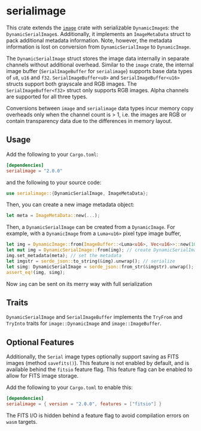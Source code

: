 # serialimage
This crate extends the [`image`](https://crates.io/crates/image) crate with serializable `DynamicImage`s: the `DynamicSerialImage`s. Additionally, it implements an `ImageMetaData` struct to pack additional metadata information.
Note, however, the metadata information is lost on conversion from `DynamicSerialImage` to `DynamicImage`.

The `DynamicSerialImage` struct stores the image data internally in separate channels without additional overhead. Similar to the `image` crate, the internal image buffer (`SerialImageBuffer` for `serialimage`) supports base data types of `u8`, `u16` and `f32`. `SerialImageBuffer<u8>` and `SerialImageBuffer<u16>` structs support both grayscale and RGB images. The `SerialImageBuffer<f32>` struct only supports RGB images. Alpha channels are supported for all three types.

Conversions between `image` and `serialimage` data types incur memory copy overheads only when the channel count is > 1, i.e. the images are RGB or contain transparency data due to the differences in memory layout.


## Usage
Add the following to your `Cargo.toml`:
```toml
[dependencies]
serialimage = "2.0.0"
```
and the following to your source code:
```rs
use serialimage::{DynamicSerialImage, ImageMetaData};
```

Then, you can create a new image metadata object:
```rs
let meta = ImageMetaData::new(...);
```

Then, a `DynamicSerialImage` can be created from a `DynamicImage`. For example, with a `DynamicImage` from a `Luma<u16>` pixel type image buffer,
```rs
let img = DynamicImage::from(ImageBuffer::<Luma<u16>, Vec<u16>>::new(10, 10)); // create DynamicImage
let mut img = DynamicSerialImage::from(img); // create DynamicSerialImage
img.set_metadata(meta); // set the metadata
let imgstr = serde_json::to_string(&img).unwrap(); // serialize
let simg: DynamicSerialImage = serde_json::from_str(&imgstr).unwrap(); // deserialize
assert_eq!(img, simg);
```
Now `img` can be sent on its merry way with full serialization

## Traits
`DynamicSerialImage` and `SerialImageBuffer` implements the `TryFrom` and `TryInto` traits for `image::DynamicImage` and `image::ImageBuffer`.

## Optional Features
Additionally, the `Serial` image types optionally support saving as FITS images (method `savefits()`). This feature is not enabled by default, and is available behind the `fitsio` feature flag. This feature flag can be enabled to allow for FITS image storage.

Add the following to your `Cargo.toml` to enable this:
```toml
[dependencies]
serialimage = { version = "2.0.0", features = ["fitsio"] }
```

The FITS I/O is hidden behind a feature flag to avoid compilation errors on `wasm` targets.
